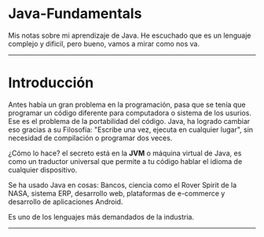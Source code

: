 # Java-Fundamentals

Mis notas sobre mi aprendizaje de Java. He escuchado que es un lenguaje 
complejo y dificil, pero bueno, vamos a mirar como nos va. 

---

# Introducción

Antes había un gran problema en la programación, pasa que se tenía que 
programar un código diferente para computadora o sistema de los usurios. 
Ese es el problema de la portabilidad del código. Java, ha logrado cambiar eso
gracias a su Filosofía: "Escribe una vez, ejecuta en cualquier lugar", sin 
necesidad de compilación o programar dos veces.

¿Cómo lo hace? el secreto está en la **JVM** o máquina virtual de Java, 
es como un traductor universal que permite a tu código hablar el idioma 
de cualquier dispositivo.

Se ha usado Java en cosas: Bancos, ciencia como el Rover Spirit de la NASA, 
sistema ERP, desarrollo web, plataformas de e-commerce y desarrollo de 
aplicaciones Android.

Es uno de los lenguajes más demandados de la industria. 

---

